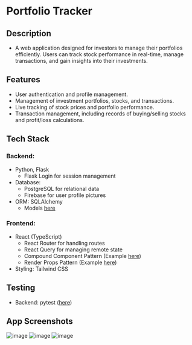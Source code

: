 # Portfolio Tracker

## Description

- A web application designed for investors to manage their portfolios efficiently. Users can track stock performance in real-time, manage transactions, and gain insights into their investments.

## Features

- User authentication and profile management.
- Management of investment portfolios, stocks, and transactions.
- Live tracking of stock prices and portfolio performance.
- Transaction management, including records of buying/selling stocks and profit/loss calculations.

## Tech Stack

### Backend:

- Python, Flask
  - Flask Login for session management
- Database:
  - PostgreSQL for relational data
  - Firebase for user profile pictures
- ORM: SQLAlchemy
  - Models [here](backend/flasktracker/models.py)

### Frontend:

- React (TypeScript)
  - React Router for handling routes
  - React Query for managing remote state
  - Compound Component Pattern (Example [here](frontend/src/components/Modal.tsx))
  - Render Props Pattern (Example [here](frontend/src/components/Table.tsx))
- Styling: Tailwind CSS

## Testing

- Backend: pytest ([here](backend/tests/))


## App Screenshots
![image](https://github.com/user-attachments/assets/ae9b14d0-fdd2-40e0-af44-a1692ad31a81)
![image](https://github.com/user-attachments/assets/880b1638-2468-40da-a148-73bc402dc771)
![image](https://github.com/user-attachments/assets/a9100695-db90-4dc9-a9f8-9574d3b2ffa2)


